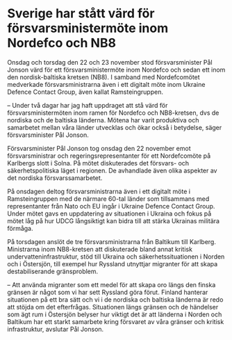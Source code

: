 # Sverige har stått värd för försvarsministermöte inom Nordefco och NB8

Onsdag och torsdag den 22 och 23 november stod försvarsminister Pål Jonson värd för ett försvarsministermöte inom Nordefco och sedan ett inom den nordisk-baltiska kretsen (NB8). I samband med Nordefcomötet medverkade försvarsministrarna även i ett digitalt möte inom Ukraine Defence Contact Group, även kallat Ramsteingruppen.

– Under två dagar har jag haft uppdraget att stå värd för försvarsministermöten inom ramen för Nordefco och NB8-kretsen, dvs de nordiska och de baltiska länderna. Mötena har varit produktiva och samarbetet mellan våra länder utvecklas och ökar också i betydelse, säger försvarsminister Pål Jonson.

Försvarsminister Pål Jonson tog onsdag den 22 november emot försvarsministrar och regeringsrepresentanter för ett Nordefcomöte på Karlbergs slott i Solna. På mötet diskuterades det försvars- och säkerhetspolitiska läget i regionen. De avhandlade även olika aspekter av det nordiska försvarssamarbetet.

På onsdagen deltog försvarsministrarna även i ett digitalt möte i Ramsteingruppen med de närmare 60-tal länder som tillsammans med representanter från Nato och EU ingår i Ukraine Defence Contact Group. Under mötet gavs en uppdatering av situationen i Ukraina och fokus på mötet låg på hur UDCG långsiktigt kan bidra till att stärka Ukrainas militära förmåga.

På torsdagen anslöt de tre försvarsministrarna från Baltikum till Karlberg. Ministrarna inom NB8-kretsen att diskuterade bland annat kritisk undervatteninfrastruktur, stöd till Ukraina och säkerhetssituationen i Norden och i Östersjön, till exempel hur Ryssland utnyttjar migranter för att skapa destabiliserande gränsproblem.

– Att använda migranter som ett medel för att skapa oro längs den finska gränsen är något som vi har sett Ryssland göra förut. Finland hanterar situationen på ett bra sätt och vi i de nordiska och baltiska länderna är redo att stöjda om det efterfrågas. Situationen längs gränsen och de händelser som ägt rum i Östersjön belyser hur viktigt det är att länderna i Norden och Baltikum har ett starkt samarbete kring försvaret av våra gränser och kritisk infrastruktur, avslutar Pål Jonson.
